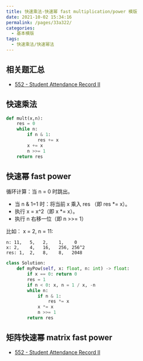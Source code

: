 ```yaml
---
title: 快速乘法-快速幂 fast multiplication/power 模版
date: 2021-10-02 15:34:16
permalink: /pages/33a322/
categories:
  - 基本模版
tags:
  - 快速乘法/快速幂法
---
```

## 相关题汇总
- [552 - Student Attendance Record II](/pages/ae5627/)

## 快速乘法
```python
def mult(x,n):
    res = 0
    while n:
        if n & 1:
            res += x
        x += x
        n >>= 1
    return res
```

## 快速幂 fast power
循环计算：当 n = 0 时跳出。
- 当 n & 1=1 时：将当前 x 乘入 res （即 res *= x）。
- 执行 x = x^2（即 x *= x）。
- 执行 n 右移一位（即 n >>= 1）

比如： x = 2, n = 11:

```
n: 11,   5,   2,    1,    0
x: 2,    4,   16,   256, 256^2
res: 1,  2,   8,    8,   2048
```


```python
class Solution:
    def myPow(self, x: float, n: int) -> float:
        if x == 0: return 0
        res = 1
        if n < 0: x, n = 1 / x, -n
        while n:
            if n & 1: 
                res *= x
            x *= x
            n >>= 1
        return res
```

## 矩阵快速幂 matrix fast power
- [552 - Student Attendance Record II](/pages/ae5627/)
